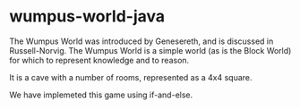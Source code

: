 # wumpus-world-java

The Wumpus World was introduced by Genesereth, and is discussed in Russell-Norvig. The Wumpus World is a simple world (as is the Block World) for which to represent knowledge and to reason.

It is a cave with a number of rooms, represented as a 4x4 square.

We have implemeted this game using if-and-else.
